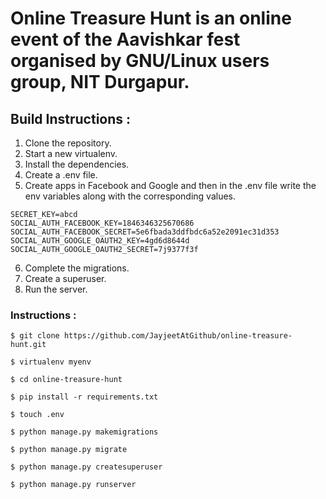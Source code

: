# Online Treasure Hunt is an online event of the Aavishkar fest organised by GNU/Linux users group, NIT Durgapur.


## Build Instructions :

1. Clone the repository. 
2. Start a new virtualenv. 
3. Install the dependencies.
4. Create a .env file.
5. Create apps in Facebook and Google and then in the .env file write the env variables along with the corresponding values.

```
SECRET_KEY=abcd
SOCIAL_AUTH_FACEBOOK_KEY=1846346325670686
SOCIAL_AUTH_FACEBOOK_SECRET=5e6fbada3ddfbdc6a52e2091ec31d353
SOCIAL_AUTH_GOOGLE_OAUTH2_KEY=4gd6d8644d
SOCIAL_AUTH_GOOGLE_OAUTH2_SECRET=7j9377f3f

```

6. Complete the migrations.
7. Create a superuser.
8. Run the server.


### Instructions :

```
$ git clone https://github.com/JayjeetAtGithub/online-treasure-hunt.git

$ virtualenv myenv

$ cd online-treasure-hunt

$ pip install -r requirements.txt

$ touch .env

$ python manage.py makemigrations 

$ python manage.py migrate

$ python manage.py createsuperuser

$ python manage.py runserver

```

